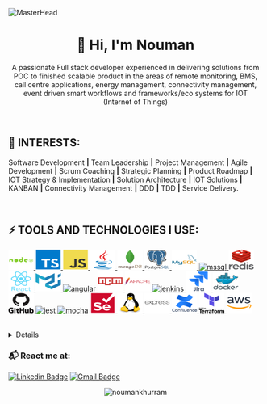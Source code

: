 ![MasterHead](https://i.pinimg.com/originals/2f/f4/28/2ff428006f3ade5f10beac69372062ab.gif)
<h1 align="center">👋 Hi, I'm Nouman</h1>
<p align="center"> A passionate Full stack developer experienced in delivering solutions from POC to finished scalable product in the areas of remote monitoring, BMS, call centre applications, energy management, connectivity management, event driven smart workflows and frameworks/eco systems for IOT (Internet of Things)</p>
<br/>

## 🔭 INTERESTS:

<p align="left">Software Development <b>|</b> Team Leadership <b>|</b> Project Management <b>|</b> Agile Development <b>|</b> Scrum Coaching <b>|</b> Strategic Planning <b>|</b> Product Roadmap <b>|</b> IOT Strategy & Implementation <b>|</b> Solution Architecture <b>|</b> IOT Solutions <b>|</b>  KANBAN <b>|</b> Connectivity Management <b>|</b> DDD <b>|</b> TDD <b>|</b> Service Delivery.
</p>
<br/>

## ⚡ TOOLS AND TECHNOLOGIES I USE:

<p align="left">
 <a href="https://nodejs.org" title="Node.js" target="_blank" rel="noreferrer"> <img src="https://raw.githubusercontent.com/devicons/devicon/master/icons/nodejs/nodejs-plain-wordmark.svg" alt="nodejs" width="50" height="40"/> </a>
 <a href="https://www.typescriptlang.org/" target="_blank" title="Typescript" rel="noreferrer"> <img src="https://raw.githubusercontent.com/devicons/devicon/master/icons/typescript/typescript-original.svg" alt="typescript" width="50" height="40"/> </a>
 <a href="https://developer.mozilla.org/en-US/docs/Web/JavaScript" title="Javascript" target="_blank" rel="noreferrer"> <img src="https://raw.githubusercontent.com/devicons/devicon/master/icons/javascript/javascript-original.svg" alt="javascript" width="50" height="40"/> </a>
<a href="https://www.java.com" title="Java" target="_blank" rel="noreferrer"> <img src="https://raw.githubusercontent.com/devicons/devicon/master/icons/java/java-original.svg" alt="java" width="50" height="40"/> </a>
</a> <a href="https://www.mongodb.com/" title="MongoDB" target="_blank" rel="noreferrer"> <img src="https://raw.githubusercontent.com/devicons/devicon/master/icons/mongodb/mongodb-original-wordmark.svg" alt="mongodb" width="50" height="40"/> </a>
<a href="https://www.postgresql.org" title="Postgresql" target="_blank" rel="noreferrer"> <img src="https://raw.githubusercontent.com/devicons/devicon/master/icons/postgresql/postgresql-original-wordmark.svg" alt="postgresql" width="50" height="40"/> </a>
<a href="https://www.mysql.com/" title="MySQL" target="_blank" rel="noreferrer"> <img src="https://raw.githubusercontent.com/devicons/devicon/master/icons/mysql/mysql-original-wordmark.svg" alt="mysql" width="50" height="40"/> </a>
<a href="https://www.microsoft.com/en-us/sql-server" title="MSSQL" target="_blank" rel="noreferrer"> <img src="https://www.svgrepo.com/show/303229/microsoft-sql-server-logo.svg" alt="mssql" width="50" height="40"/> </a>
<a href="https://redis.io" title="Redis" target="_blank" rel="noreferrer"> <img src="https://raw.githubusercontent.com/devicons/devicon/master/icons/redis/redis-original-wordmark.svg" alt="redis" width="50" height="40"/> </a>
<a href="https://reactjs.org/" title="Reactjs" target="_blank" rel="noreferrer"> <img src="https://raw.githubusercontent.com/devicons/devicon/master/icons/react/react-original-wordmark.svg" alt="react" width="50" height="40"/> </a>
<a href="https://mui.com/" title="MaterialUI" target="_blank" rel="noreferrer"> <img src="https://raw.githubusercontent.com/devicons/devicon/master/icons/materialui/materialui-original.svg" alt="materialui" width="50" height="40"/> </a>
<a href="https://angular.io" title="Angular" target="_blank" rel="noreferrer"> <img src="https://angular.io/assets/images/logos/angular/angular.svg" alt="angular" width="50" height="40"/> </a>
<a href="https://www.npmjs.com/" title="NPM" target="_blank" rel="noreferrer"> <img src="https://raw.githubusercontent.com/devicons/devicon/master/icons/npm/npm-original-wordmark.svg" alt="npm" width="50" height="40"/> </a>
<a href="https://httpd.apache.org/" title="Apache" target="_blank" rel="noreferrer"> <img src="https://raw.githubusercontent.com/devicons/devicon/master/icons/apache/apache-original-wordmark.svg" alt="apache" width="50" height="40"/> </a>
<a href="https://www.jenkins.io" title="Jenkins" target="_blank" rel="noreferrer"> <img src="https://www.vectorlogo.zone/logos/jenkins/jenkins-icon.svg" alt="jenkins" width="50" height="40"/> </a>
<a href="https://www.atlassian.com/software/jira" title="Jira" target="_blank" rel="noreferrer"> <img src="https://raw.githubusercontent.com/devicons/devicon/master/icons/jira/jira-original-wordmark.svg" alt="jenkins" width="50" height="40"/> </a>
<a href="https://www.docker.com/" title="Docker" target="_blank" rel="noreferrer"> <img src="https://raw.githubusercontent.com/devicons/devicon/master/icons/docker/docker-original-wordmark.svg" alt="docker" width="50" height="40"/> </a>
<a href="https://github.com/" title="Github" target="_blank" rel="noreferrer"> <img src="https://raw.githubusercontent.com/devicons/devicon/master/icons/github/github-original-wordmark.svg" alt="github" width="50" height="40"/> </a>
<a href="https://jestjs.io" title="Jest" target="_blank" rel="noreferrer"> <img src="https://www.vectorlogo.zone/logos/jestjsio/jestjsio-icon.svg" alt="jest" width="50" height="40"/> </a>
<a href="https://mochajs.org" title="Mocha" target="_blank" rel="noreferrer"> <img src="https://www.vectorlogo.zone/logos/mochajs/mochajs-icon.svg" alt="mocha" width="50" height="40"/></a>
<a href="https://www.selenium.dev/" title="Selinum" target="_blank" rel="noreferrer"> <img src="https://raw.githubusercontent.com/devicons/devicon/master/icons/selenium/selenium-original.svg" alt="selinum" width="50" height="40"/> </a>
<a href="https://www.linux.org/" title="Linux" target="_blank" rel="noreferrer"> <img src="https://raw.githubusercontent.com/devicons/devicon/master/icons/linux/linux-original.svg" alt="linux" width="50" height="40"/> </a>
<a href="https://expressjs.com" title="Expressjs" target="_blank" rel="noreferrer"> <img src="https://raw.githubusercontent.com/devicons/devicon/master/icons/express/express-original-wordmark.svg" alt="express" width="50" height="40"/> </a>
<a href="https://www.atlassian.com/software/confluence" title="Confluence" target="_blank" rel="noreferrer"> <img src="https://raw.githubusercontent.com/devicons/devicon/master/icons/confluence/confluence-original-wordmark.svg" alt="confluence" width="50" height="40"/> </a> 
<a href="https://www.terraform.io/" title="Terraform" target="_blank" rel="noreferrer"> <img src="https://raw.githubusercontent.com/devicons/devicon/master/icons/terraform/terraform-original-wordmark.svg" alt="aws" width="50" height="40"/> </a>
<a href="https://aws.amazon.com" title="AWS" target="_blank" rel="noreferrer"> <img src="https://raw.githubusercontent.com/devicons/devicon/master/icons/amazonwebservices/amazonwebservices-original-wordmark.svg" alt="aws" width="50" height="40"/> </a> 
</p>
<br/>

<details>
<p align="center">
  <a href="https://github.com/NoumanKhurram">
    <img src="http://github-profile-summary-cards.vercel.app/api/cards/profile-details?username=NoumanKhurram&theme=transparent" />
  </a>
  <a href="https://github.com/NoumanKhurram">
    <img src="https://github-readme-streak-stats.herokuapp.com/?user=NoumanKhurram&hide_border=true&card_width=338&theme=transparent" />
  </a>
  <a href="https://github.com/NoumanKhurram">
    <img src="http://github-profile-summary-cards.vercel.app/api/cards/stats?username=NoumanKhurram&theme=transparent" />
  </a>
  <a href="https://github.com/NoumanKhurram">
    <img src="https://github-readme-stats.vercel.app/api/top-langs/?username=NoumanKhurram&langs_count=10&exclude_repo=&hide=jupyter%20notebook,vim%20script,cmake,makefile,batchfile,emacs%20lisp,css,html&card_width=699&hide_border=true&theme=transparent" />
  </a>
</p>
</details>

### 📬 React me at:
 
[![Linkedin Badge](https://img.shields.io/badge/-LinkedIn-blue?style=flat-square&logo=Linkedin&logoColor=white&link=https://www.linkedin.com/in/nouman-khurram/)](https://www.linkedin.com/in/nouman-khurram)
[![Gmail Badge](https://img.shields.io/badge/-Gmail-d14836?style=flat-square&logo=Gmail&logoColor=white&link=mailto:nomankhurram@gmail.com)](mailto:nomankhurram@gmail.com)

<p align="center"> <img src="https://komarev.com/ghpvc/?username=noumankhurram&label=Profile%20views&color=0e75b6&style=flat" alt="noumankhurram" /> </p>
